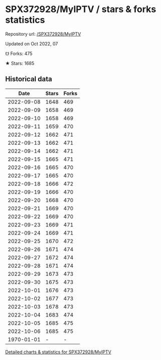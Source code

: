 # SPX372928/MyIPTV / stars & forks statistics

Repository url: [/SPX372928/MyIPTV](https://github.com/SPX372928/MyIPTV)

Updated on Oct 2022, 07

☋ Forks: 475

★ Stars: 1685

## Historical data
| Date | Stars | Forks |
|------|-------|-------|
| 2022-09-08 | 1648 | 469 | 
| 2022-09-09 | 1658 | 469 | 
| 2022-09-10 | 1658 | 469 | 
| 2022-09-11 | 1659 | 470 | 
| 2022-09-12 | 1662 | 471 | 
| 2022-09-13 | 1662 | 471 | 
| 2022-09-14 | 1662 | 471 | 
| 2022-09-15 | 1665 | 471 | 
| 2022-09-16 | 1665 | 470 | 
| 2022-09-17 | 1665 | 470 | 
| 2022-09-18 | 1666 | 472 | 
| 2022-09-19 | 1666 | 470 | 
| 2022-09-20 | 1668 | 470 | 
| 2022-09-21 | 1669 | 470 | 
| 2022-09-22 | 1669 | 470 | 
| 2022-09-23 | 1669 | 471 | 
| 2022-09-24 | 1669 | 471 | 
| 2022-09-25 | 1670 | 472 | 
| 2022-09-26 | 1671 | 474 | 
| 2022-09-27 | 1672 | 474 | 
| 2022-09-28 | 1671 | 474 | 
| 2022-09-29 | 1673 | 473 | 
| 2022-09-30 | 1675 | 473 | 
| 2022-10-01 | 1676 | 473 | 
| 2022-10-02 | 1677 | 473 | 
| 2022-10-03 | 1678 | 473 | 
| 2022-10-04 | 1683 | 474 | 
| 2022-10-05 | 1685 | 475 | 
| 2022-10-06 | 1685 | 475 | 
| 1970-01-01 | - | - | 


[Detailed charts & statistics for SPX372928/MyIPTV](https://reviewgithub.com/rep/SPX372928/MyIPTV)
